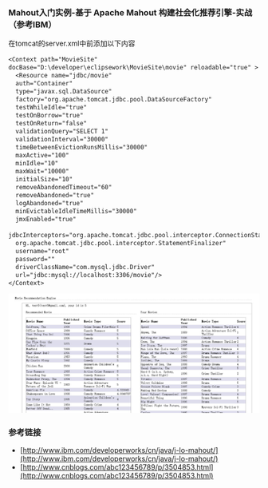 ### Mahout入门实例-基于 Apache Mahout 构建社会化推荐引擎-实战（参考IBM）

在tomcat的server.xml中</Host>前添加以下内容

```
<Context path="MovieSite" docBase="D:\developer\eclipsework\MovieSite\movie" reloadable="true" >
  <Resource name="jdbc/movie"
  auth="Container"
  type="javax.sql.DataSource"
  factory="org.apache.tomcat.jdbc.pool.DataSourceFactory"
  testWhileIdle="true"
  testOnBorrow="true"
  testOnReturn="false"
  validationQuery="SELECT 1"
  validationInterval="30000"
  timeBetweenEvictionRunsMillis="30000"
  maxActive="100"
  minIdle="10"
  maxWait="10000"
  initialSize="10"
  removeAbandonedTimeout="60"
  removeAbandoned="true"
  logAbandoned="true"
  minEvictableIdleTimeMillis="30000"
  jmxEnabled="true"
  jdbcInterceptors="org.apache.tomcat.jdbc.pool.interceptor.ConnectionState;
  org.apache.tomcat.jdbc.pool.interceptor.StatementFinalizer"
  username="root"
  password=""
  driverClassName="com.mysql.jdbc.Driver"
  url="jdbc:mysql://localhost:3306/movie"/>
</Context>
```

![](moviesite.jpg)

### 参考链接

* [http://www.ibm.com/developerworks/cn/java/j-lo-mahout/](http://www.ibm.com/developerworks/cn/java/j-lo-mahout/)
* [http://www.cnblogs.com/abc123456789/p/3504853.html](http://www.cnblogs.com/abc123456789/p/3504853.html)
